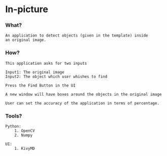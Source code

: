 # In-picture

### What?
    An application to detect objects (given in the template) inside 
    an original image.

### How?
    This application asks for two inputs

    Input1: The original image
    Input2: The object which user whishes to find

    Press the Find Button in the UI

    A new window will have boxes around the objects in the original image

    User can set the accuracy of the application in terms of percentage.

### Tools?

    Python:
        1. OpenCV
        2. Numpy

    UI:
        1. KivyMD